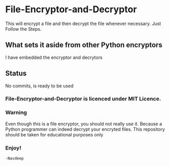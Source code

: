 # File-Encryptor-and-Decryptor

This will encrypt a file and then decrypt the file whenever necessary.
Just Follow the Steps.

## What sets it aside from other Python encryptors
I have embedded the encryptor and decrytors
## Status
No commits, is ready to be used
### File-Encryptor-and-Decryptor is licenced under MIT Licence.
### Warning
Even though this is a file encryptor, you should not really use it. Because a Python programmer can indeed decrypt your encryted files.
This repository should be taken for educational purposes only

### Enjoy!
 ```-Navdeep```
